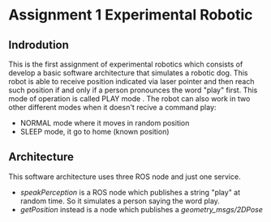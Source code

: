 # Assignment 1 Experimental Robotic
## Indrodution
This is the first assignment of experimental robotics which consists of develop a basic software architecture that simulates a robotic dog.
This robot is able to receive position indicated via laser pointer and then reach such position if and only if a person pronounces the word "play" first. This mode of operation is called PLAY mode . The robot can also work in two other different modes when it doesn't recive a command play: 
- NORMAL mode where it moves in random position
- SLEEP mode, it go to home (known position)
## Architecture 
This software architecture uses three ROS node and just one service.
* _speakPerception_ is a ROS node which publishes a string "play" at random time. So it simulates a person saying the word play.
* *getPosition* instead is a node which publishes a _geometry_msgs/2DPose_